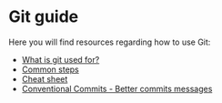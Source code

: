 # Git guide

Here you will find resources regarding how to use Git:

- [What is git used for?](what-is-git-used-for.md)
- [Common steps](common-steps.md)
- [Cheat sheet](cheat-sheet.md)
- [Conventional Commits - Better commits messages](conventional-commits.md)